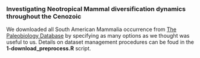### Investigating Neotropical Mammal diversification dynamics throughout the Cenozoic

We downloaded all South American Mammalia occurrence from [The Paleobiology Database](https://paleobiodb.org/classic/displayDownloadGenerator) by specifying as many options as we thought was useful to us. Details on dataset management procedures can be foud in the **1-download_preprocess.R** script.